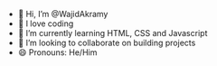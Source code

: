 - 👋 Hi, I’m @WajidAkramy
- 👀  I love coding 
- 🌱 I’m currently learning HTML, CSS and Javascript 
- 💞️ I’m looking to collaborate on building projects 
- 😄 Pronouns: He/Him

<!---
WajidAkramy/WajidAkramy is a ✨ special ✨ repository because its `README.md` (this file) appears on your GitHub profile.
You can click the Preview link to take a look at your changes.
--->
